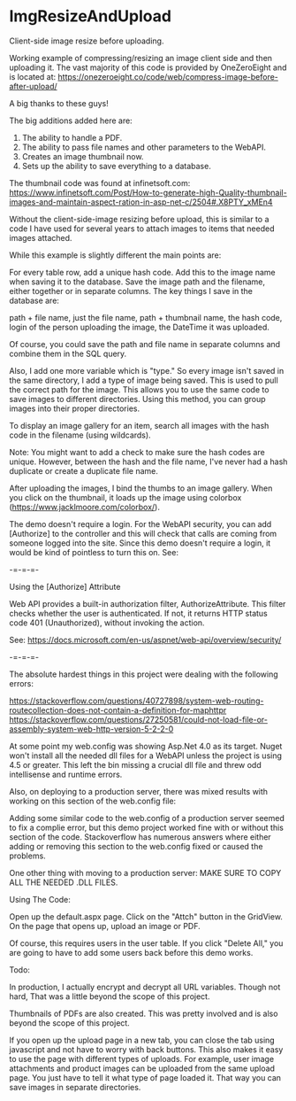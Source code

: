 # ImgResizeAndUpload
Client-side image resize before uploading.

Working example of compressing/resizing an image client side and then uploading it.
The vast majority of this code is provided by OneZeroEight and is located at:
https://onezeroeight.co/code/web/compress-image-before-after-upload/

A big thanks to these guys!

The big additions added here are:

1) The ability to handle a PDF.
2) The ability to pass file names and other parameters to the WebAPI.
3) Creates an image thumbnail now.
4) Sets up the ability to save everything to a database.

The thumbnail code was found at infinetsoft.com:
https://www.infinetsoft.com/Post/How-to-generate-high-Quality-thumbnail-images-and-maintain-aspect-ration-in-asp-net-c/2504#.X8PTY_xMEn4

Without the client-side-image resizing before upload, this is similar to a code I have used for several years to attach images to items that needed images attached.

While this example is slightly different the main points are:

For every table row, add a unique hash code. Add this to the image name when saving it to the database. Save the image path and the filename, either together or in separate columns. The key things I save in the database are:

path + file name, just the file name, path + thumbnail name, the hash code, login of the person uploading the image, the DateTime it was uploaded.

Of course, you could save the path and file name in separate columns and combine them in the SQL query.

Also, I add one more variable which is "type." So every image isn't saved in the same directory, I add a type of image being saved. This is used to pull the correct path for the image. This allows you to use the same code to save images to different directories. Using this method, you can group images into their proper directories.


To display an image gallery for an item, search all images with the hash code in the filename (using wildcards).

Note: You might want to add a check to make sure the hash codes are unique. However, between the hash and the file name, I've never had a hash duplicate or create a duplicate file name.

After uploading the images, I bind the thumbs to an image gallery. When you click on the thumbnail, it loads up the image using colorbox (https://www.jacklmoore.com/colorbox/).

The demo doesn't require a login. For the WebAPI security, you can add [Authorize] to the controller and this will check that calls are coming from someone logged into the site. Since this demo doesn't require a login, it would be kind of pointless to turn this on. See:

-=-=-=-

   Using the [Authorize] Attribute

   Web API provides a built-in authorization filter, AuthorizeAttribute. This filter checks
   whether the user is authenticated. If not, it returns HTTP status code 401 (Unauthorized),
   without invoking the action.

   See: https://docs.microsoft.com/en-us/aspnet/web-api/overview/security/
   
-=-=-=-   

The absolute hardest things in this project were dealing with the following errors:

https://stackoverflow.com/questions/40727898/system-web-routing-routecollection-does-not-contain-a-definition-for-maphttpr
https://stackoverflow.com/questions/27250581/could-not-load-file-or-assembly-system-web-http-version-5-2-2-0

At some point my web.config was showing Asp.Net 4.0 as its target. Nuget won't install all the needed dll files for a WebAPI unless the project is using 4.5 or greater. This left the bin missing a crucial dll file and threw odd intellisense and runtime errors.

Also, on deploying to a production server, there was mixed results with working on this section of the web.config file:

<runtime>
    <assemblyBinding xmlns="urn:schemas-microsoft-com:asm.v1">
      <dependentAssembly>
        <assemblyIdentity name="DllName" publicKeyToken="f94615aa0424f9eb" culture="neutral" />
        <bindingRedirect oldVersion="0.0.0.0-1.31.1789.0" newVersion="1.31.1789.0" />
      </dependentAssembly>
</runtime>

Adding some similar code to the web.config of a production server seemed to fix a complie error, but this demo project worked fine with or without this section of the code. Stackoverflow has numerous answers where either adding or removing this section to the web.config fixed or caused the problems.

One other thing with moving to a production server: MAKE SURE TO COPY ALL THE NEEDED .DLL FILES.

Using The Code:

Open up the default.aspx page. Click on the "Attch" button in the GridView.
On the page that opens up, upload an image or PDF.

Of course, this requires users in the user table. If you click "Delete All," you are going to have to add some users back before this demo works.

Todo:

In production, I actually encrypt and decrypt all URL variables. Though not hard, That was a little beyond the scope of this project.

Thumbnails of PDFs are also created. This was pretty involved and is also beyond the scope of this project.

If you open up the upload page in a new tab, you can close the tab using javascript and not have to worry with back buttons. This also makes it easy to use the page with different types of uploads. For example, user image attachments and product images can be uploaded from the same upload page. You just have to tell it what type of page loaded it. That way you can save images in separate directories.




